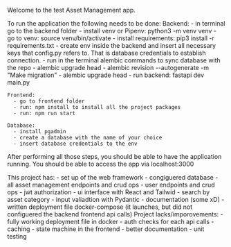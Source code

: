 Welcome to the test Asset Management app. 

To run the application the following needs to be done: 
    Backend:
      - in terminal go to the backend folder
      - install venv or Pipenv: python3 -m venv venv
      - go to venv: source venv/bin/activate
      - install requirements: pip3 install -r requirements.txt
      - create env inside the backend and insert all necessary keys that config.py refers to. That is database credentials to establish connection.
      - run in the terminal alembic commands to sync database with the repo
        - alembic upgrade head
        - alembic revision --autogenerate -m "Make migration"
        - alembic upgrade head
      - run backend: fastapi dev main.py

    Frontend:
      - go to frontend folder
      - run: npm install to install all the project packages
      - run: npm run start

    Database: 
      - install pgadmin
      - create a database with the name of your choice
      - insert database credentials to the env
  After performing all those steps, you should be able to have the application running. You should be able to access the app via localhost:3000

  This project has: 
    - set up of the web framework 
    - congiguered database
    - all asset management endpoints and crud ops 
    - user endpoints and crud ops 
    - jwt authorization
    - ui interface with React and Tailwid
    - search by asset category
    - input valiadtion with Pydantic
    - documentation (some xD)
    - written deployment file docker-compose (it launches, but did not configuered the backend frontend api calls) 
  Project lacks/imporovements:
    - fully working deployment file in docker
    - auth checks for each api calls 
    - caching
    - state machine in the frontend
    - better documentation
    - unit testing 
  
